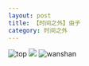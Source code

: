 ```yaml
---
layout: post
title: 【时间之外】虫子
category: 时间之外
---
```

![top](http://rdr022gcy.hd-bkt.clouddn.com/img/top-220325-2.png)
![](http://rc5p5sl4z.hd-bkt.clouddn.com/img/inspire-220530-1.jpg)
![wanshan](http://rdr022gcy.hd-bkt.clouddn.com/img/wanshan.png)
  




